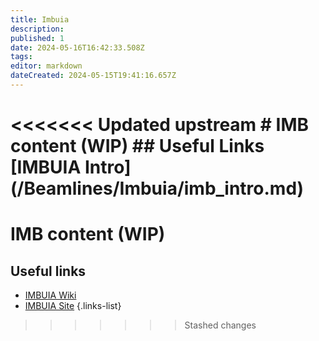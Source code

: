 ```yaml
---
title: Imbuia
description: 
published: 1
date: 2024-05-16T16:42:33.508Z
tags: 
editor: markdown
dateCreated: 2024-05-15T19:41:16.657Z
---
```


<<<<<<< Updated upstream
\# IMB content (WIP) ## Useful Links \[IMBUIA Intro\](/Beamlines/Imbuia/imb\_intro.md)
=======
# IMB content (WIP)

## Useful links

- [IMBUIA Wiki](/Beamlines/Imbuia/imb_intro)
- [IMBUIA Site]()
{.links-list}
>>>>>>> Stashed changes
